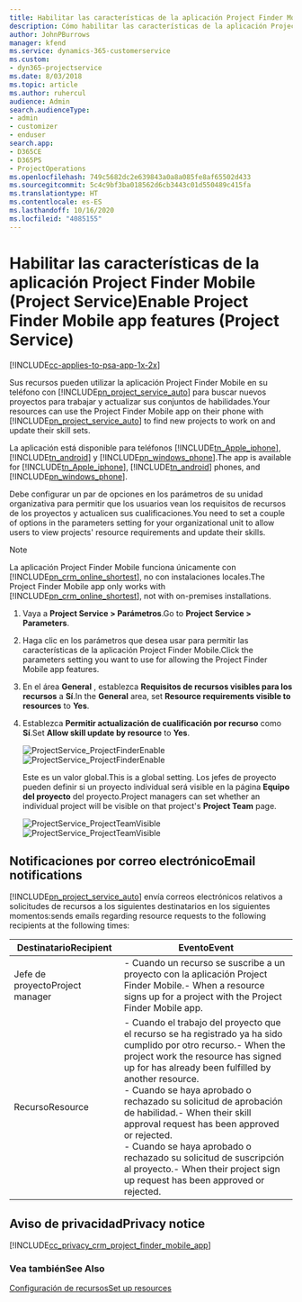 ```yaml
---
title: Habilitar las características de la aplicación Project Finder Mobile
description: Cómo habilitar las características de la aplicación Project Finder Mobile para Project Service
author: JohnPBurrows
manager: kfend
ms.service: dynamics-365-customerservice
ms.custom:
- dyn365-projectservice
ms.date: 8/03/2018
ms.topic: article
ms.author: ruhercul
audience: Admin
search.audienceType:
- admin
- customizer
- enduser
search.app:
- D365CE
- D365PS
- ProjectOperations
ms.openlocfilehash: 749c5682dc2e639843a0a8a085fe8af65502d433
ms.sourcegitcommit: 5c4c9bf3ba018562d6cb3443c01d550489c415fa
ms.translationtype: HT
ms.contentlocale: es-ES
ms.lasthandoff: 10/16/2020
ms.locfileid: "4085155"
---
```

# <a name="enable-project-finder-mobile-app-features-project-service"></a><span data-ttu-id="8e98b-103">Habilitar las características de la aplicación Project Finder Mobile (Project Service)</span><span class="sxs-lookup"><span data-stu-id="8e98b-103">Enable Project Finder Mobile app features (Project Service)</span></span>

[!INCLUDE[cc-applies-to-psa-app-1x-2x](../includes/cc-applies-to-psa-app-1x-2x.md)]

<span data-ttu-id="8e98b-104">Sus recursos pueden utilizar la aplicación Project Finder Mobile en su teléfono con [!INCLUDE[pn_project_service_auto](../includes/pn-project-service-auto.md)] para buscar nuevos proyectos para trabajar y actualizar sus conjuntos de habilidades.</span><span class="sxs-lookup"><span data-stu-id="8e98b-104">Your resources can use the Project Finder Mobile app on their phone with [!INCLUDE[pn_project_service_auto](../includes/pn-project-service-auto.md)] to find new projects to work on and update their skill sets.</span></span>  
  
 <span data-ttu-id="8e98b-105">La aplicación está disponible para teléfonos [!INCLUDE[tn_Apple_iphone](../includes/tn-apple-iphone.md)], [!INCLUDE[tn_android](../includes/tn-android.md)] y [!INCLUDE[pn_windows_phone](../includes/pn-windows-phone.md)].</span><span class="sxs-lookup"><span data-stu-id="8e98b-105">The app is available for [!INCLUDE[tn_Apple_iphone](../includes/tn-apple-iphone.md)], [!INCLUDE[tn_android](../includes/tn-android.md)] phones, and [!INCLUDE[pn_windows_phone](../includes/pn-windows-phone.md)].</span></span>  
  
 <span data-ttu-id="8e98b-106">Debe configurar un par de opciones en los parámetros de su unidad organizativa para permitir que los usuarios vean los requisitos de recursos de los proyectos y actualicen sus cualificaciones.</span><span class="sxs-lookup"><span data-stu-id="8e98b-106">You need to set a couple of options in the parameters setting for your organizational unit to allow users to view projects' resource requirements and update their skills.</span></span>  
  
> [!NOTE]
>  <span data-ttu-id="8e98b-107">La aplicación Project Finder Mobile funciona únicamente con [!INCLUDE[pn_crm_online_shortest](../includes/pn-crm-online-shortest.md)], no con instalaciones locales.</span><span class="sxs-lookup"><span data-stu-id="8e98b-107">The Project Finder Mobile app only works with [!INCLUDE[pn_crm_online_shortest](../includes/pn-crm-online-shortest.md)], not with on-premises installations.</span></span>  
  
1. <span data-ttu-id="8e98b-108">Vaya a **Project Service > Parámetros**.</span><span class="sxs-lookup"><span data-stu-id="8e98b-108">Go to **Project Service > Parameters**.</span></span>  
  
2. <span data-ttu-id="8e98b-109">Haga clic en los parámetros que desea usar para permitir las características de la aplicación Project Finder Mobile.</span><span class="sxs-lookup"><span data-stu-id="8e98b-109">Click the parameters setting you want to use for allowing the Project Finder Mobile app features.</span></span>  
  
3. <span data-ttu-id="8e98b-110">En el área **General** , establezca **Requisitos de recursos visibles para los recursos** a **Sí**.</span><span class="sxs-lookup"><span data-stu-id="8e98b-110">In the **General** area, set **Resource requirements visible to resources** to **Yes**.</span></span>  
  
4. <span data-ttu-id="8e98b-111">Establezca **Permitir actualización de cualificación por recurso** como **Sí**.</span><span class="sxs-lookup"><span data-stu-id="8e98b-111">Set **Allow skill update by resource** to **Yes**.</span></span>  
  
   <span data-ttu-id="8e98b-112">![ProjectService_ProjectFinderEnable](../psa/media/project-service-project-finder-enable.png "ProjectService_ProjectFinderEnable")</span><span class="sxs-lookup"><span data-stu-id="8e98b-112">![ProjectService_ProjectFinderEnable](../psa/media/project-service-project-finder-enable.png "ProjectService_ProjectFinderEnable")</span></span>  
  
   <span data-ttu-id="8e98b-113">Este es un valor global.</span><span class="sxs-lookup"><span data-stu-id="8e98b-113">This is a global setting.</span></span> <span data-ttu-id="8e98b-114">Los jefes de proyecto pueden definir si un proyecto individual será visible en la página **Equipo del proyecto** del proyecto.</span><span class="sxs-lookup"><span data-stu-id="8e98b-114">Project managers can set whether an individual project will be visible on that project's **Project Team** page.</span></span>  
  
   <span data-ttu-id="8e98b-115">![ProjectService_ProjectTeamVisible](../psa/media/project-service-project-team-visible.png "ProjectService_ProjectTeamVisible")</span><span class="sxs-lookup"><span data-stu-id="8e98b-115">![ProjectService_ProjectTeamVisible](../psa/media/project-service-project-team-visible.png "ProjectService_ProjectTeamVisible")</span></span>  
  
## <a name="email-notifications"></a><span data-ttu-id="8e98b-116">Notificaciones por correo electrónico</span><span class="sxs-lookup"><span data-stu-id="8e98b-116">Email notifications</span></span>  
 [!INCLUDE[pn_project_service_auto](../includes/pn-project-service-auto.md)] <span data-ttu-id="8e98b-117">envía correos electrónicos relativos a solicitudes de recursos a los siguientes destinatarios en los siguientes momentos:</span><span class="sxs-lookup"><span data-stu-id="8e98b-117">sends emails regarding resource requests to the following recipients at the following times:</span></span>  
  
|<span data-ttu-id="8e98b-118">Destinatario</span><span class="sxs-lookup"><span data-stu-id="8e98b-118">Recipient</span></span>|<span data-ttu-id="8e98b-119">Evento</span><span class="sxs-lookup"><span data-stu-id="8e98b-119">Event</span></span>|  
|---------------|-----------|  
|<span data-ttu-id="8e98b-120">Jefe de proyecto</span><span class="sxs-lookup"><span data-stu-id="8e98b-120">Project manager</span></span>|<span data-ttu-id="8e98b-121">-   Cuando un recurso se suscribe a un proyecto con la aplicación Project Finder Mobile.</span><span class="sxs-lookup"><span data-stu-id="8e98b-121">-   When a resource signs up for a project with the Project Finder Mobile app.</span></span>|  
|<span data-ttu-id="8e98b-122">Recurso</span><span class="sxs-lookup"><span data-stu-id="8e98b-122">Resource</span></span>|<span data-ttu-id="8e98b-123">- Cuando el trabajo del proyecto que el recurso se ha registrado ya ha sido cumplido por otro recurso.</span><span class="sxs-lookup"><span data-stu-id="8e98b-123">-   When the project work the resource has signed up for has already been fulfilled by another resource.</span></span><br /><span data-ttu-id="8e98b-124">- Cuando se haya aprobado o rechazado su solicitud de aprobación de habilidad.</span><span class="sxs-lookup"><span data-stu-id="8e98b-124">-   When their skill approval request has been approved or rejected.</span></span><br /><span data-ttu-id="8e98b-125">- Cuando se haya aprobado o rechazado su solicitud de suscripción al proyecto.</span><span class="sxs-lookup"><span data-stu-id="8e98b-125">-   When their project sign up request has been approved or rejected.</span></span>|  
  
## <a name="privacy-notice"></a><span data-ttu-id="8e98b-126">Aviso de privacidad</span><span class="sxs-lookup"><span data-stu-id="8e98b-126">Privacy notice</span></span>  
 [!INCLUDE[cc_privacy_crm_project_finder_mobile_app](../includes/cc-privacy-crm-project-finder-mobile-app.md)]  
  
### <a name="see-also"></a><span data-ttu-id="8e98b-127">Vea también</span><span class="sxs-lookup"><span data-stu-id="8e98b-127">See Also</span></span>  
 [<span data-ttu-id="8e98b-128">Configuración de recursos</span><span class="sxs-lookup"><span data-stu-id="8e98b-128">Set up resources</span></span>](../psa/set-up-resources.md)
